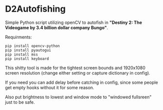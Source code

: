 # D2Autofishing
Simple Python script utilizing openCV to autofish in **"Destiny 2: The Videogame by 3.4 billion dollar company Bungo"**.

Requirments:
```
pip install opencv-python
pip install pyautogui
pip install mss
pip install keyboard
```

This shitty tool is made for the tightest screen bounds and 1920x1080 screen resolution (change either setting or capture dictionary in config).

If you need you can add delay before catching in config, since some people get empty hooks without it for some reason.

Also put brightness to lowest and window mode to "windowed fullsreen" just to be safe.
